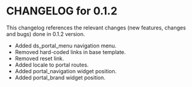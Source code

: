 # CHANGELOG for 0.1.2

This changelog references the relevant changes (new features, changes and bugs) done in 0.1.2 version.

  * Added ds_portal_menu navigation menu.
  * Removed hard-coded links in base template.
  * Removed reset link.
  * Added locale to portal routes.
  * Added portal_navigation widget position.
  * Added portal_brand widget position.
  
